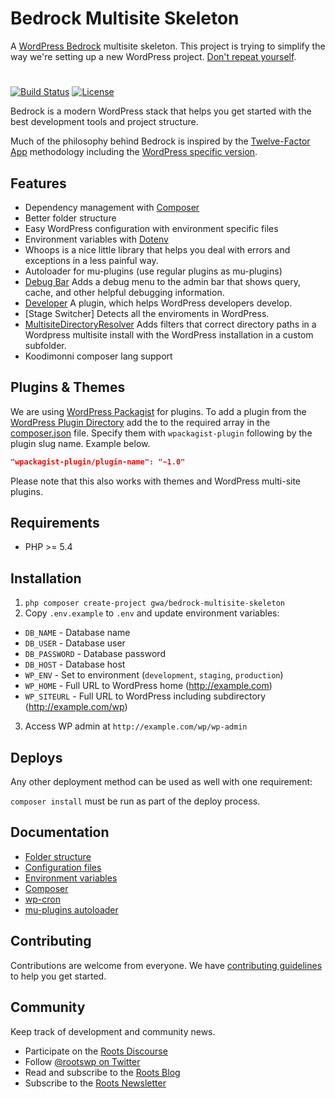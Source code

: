 Bedrock Multisite Skeleton
=========

A [WordPress Bedrock](https://github.com/roots/bedrock) multisite skeleton. This project is trying to simplify the way we're setting up a new WordPress project. [Don't repeat yourself](http://en.wikipedia.org/wiki/Don't_repeat_yourself).

#
[![Build Status](https://travis-ci.org/gwa/bedrock-multisite-skeleton.svg)](https://travis-ci.org/gwa/bedrock-multisite-skeleton)
[![License](https://img.shields.io/packagist/l/wordplate/wordplate.svg?style=flat)](https://packagist.org/packages/wordplate/wordplate)

Bedrock is a modern WordPress stack that helps you get started with the best development tools and project structure.

Much of the philosophy behind Bedrock is inspired by the [Twelve-Factor App](http://12factor.net/) methodology including the [WordPress specific version](https://roots.io/twelve-factor-wordpress/).

## Features

* Dependency management with [Composer](http://getcomposer.org)
* Better folder structure
* Easy WordPress configuration with environment specific files
* Environment variables with [Dotenv](https://github.com/vlucas/phpdotenv)
* Whoops is a nice little library that helps you deal with errors and exceptions in a less painful way.
* Autoloader for mu-plugins (use regular plugins as mu-plugins)
* [Debug Bar](https://wordpress.org/plugins/debug-bar/) Adds a debug menu to the admin bar that shows query, cache, and other helpful debugging information.
* [Developer](https://wordpress.org/plugins/developer/) A plugin, which helps WordPress developers develop.
* [Stage Switcher] Detects all the enviroments in WordPress.
* [MultisiteDirectoryResolver](https://github.com/gwa/WpMultisiteDirectoryResolver) Adds filters that correct directory paths in a Wordpress multisite install with the WordPress installation in a custom subfolder.
* Koodimonni composer lang support 

## Plugins & Themes

We are using [WordPress Packagist](http://wpackagist.org/) for plugins. To add a plugin from the [WordPress Plugin Directory](https://wordpress.org/plugins/) add the to the required array in the [composer.json](composer.json) file. Specify them with `wpackagist-plugin` following by the plugin slug name. Example below.

```json
"wpackagist-plugin/plugin-name": "~1.0"
```

Please note that this also works with themes and WordPress multi-site plugins.

## Requirements

* PHP >= 5.4

## Installation

1. `php composer create-project gwa/bedrock-multisite-skeleton`
2. Copy `.env.example` to `.env` and update environment variables:
  * `DB_NAME` - Database name
  * `DB_USER` - Database user
  * `DB_PASSWORD` - Database password
  * `DB_HOST` - Database host
  * `WP_ENV` - Set to environment (`development`, `staging`, `production`)
  * `WP_HOME` - Full URL to WordPress home (http://example.com)
  * `WP_SITEURL` - Full URL to WordPress including subdirectory (http://example.com/wp)
3. Access WP admin at `http://example.com/wp/wp-admin`

## Deploys

Any other deployment method can be used as well with one requirement:

`composer install` must be run as part of the deploy process.

## Documentation

* [Folder structure](https://github.com/gwa/bedrock-multisite-skeleton/wiki/Folder-structure)
* [Configuration files](https://github.com/gwa/bedrock-multisite-skeleton/wiki/Configuration-files)
* [Environment variables](https://github.com/roots/bedrock/wiki/Environment-variables)
* [Composer](https://github.com/roots/bedrock/wiki/Composer)
* [wp-cron](https://github.com/roots/bedrock/wiki/wp-cron)
* [mu-plugins autoloader](https://github.com/roots/bedrock/wiki/mu-plugins-autoloader)

## Contributing

Contributions are welcome from everyone. We have [contributing guidelines](CONTRIBUTING.md) to help you get started.

## Community

Keep track of development and community news.

* Participate on the [Roots Discourse](https://discourse.roots.io/)
* Follow [@rootswp on Twitter](https://twitter.com/rootswp)
* Read and subscribe to the [Roots Blog](https://roots.io/blog/)
* Subscribe to the [Roots Newsletter](https://roots.io/subscribe/)
